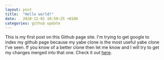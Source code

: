 ```yaml
---
layout: post
title:  "Hello world!"
date:   2020-12-01 10:59:25 +0100
categories: github update
---
```

This is my first post on this Github page site. I'm trying to get google to index my github page because my yabe clone is the most useful yabe clone I've seen. If you know of a better clone then let me know and I will try to get my changes merged into that one. Check it out [here][yabe-repo].

[yabe-repo]: https://github.com/duralf/yabe
[jekyll-docs]: https://jekyllrb.com/docs/home
[jekyll-gh]:   https://github.com/jekyll/jekyll
[jekyll-talk]: https://talk.jekyllrb.com/
